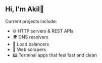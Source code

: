 ## Hi, I'm Akil👋

Current projects include:
  - 🌐 HTTP servers & REST APIs
  - 🌍 DNS resolvers
  - 🔁 Load balancers
  - 🧹 Web scrapers
  - 📟 Terminal apps that feel fast and clean
